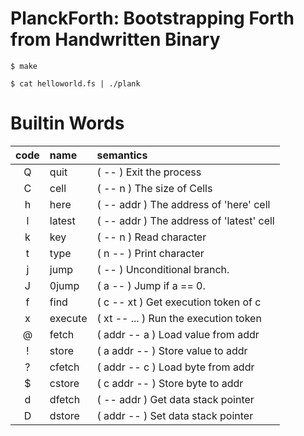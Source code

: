 # PlanckForth: Bootstrapping Forth from Handwritten Binary

```
$ make
```


```
$ cat helloworld.fs | ./plank
```

# Builtin Words

| code | name     | semantics                                 |
|:----:|:---------|:------------------------------------------|
| Q    | quit     | ( -- ) Exit the process                   |
| C    | cell     | ( -- n ) The size of Cells                |
| h    | here     | ( -- addr ) The address of 'here' cell    |
| l    | latest   | ( -- addr ) The address of 'latest' cell  |
| k    | key      | ( -- n ) Read character                   |
| t    | type     | ( n -- ) Print character                  |
| j    | jump     | ( -- ) Unconditional branch.              |
| J    | 0jump    | ( a -- ) Jump if a == 0.                  |
| f    | find     | ( c -- xt ) Get execution token of c      |
| x    | execute  | ( xt -- ... ) Run the execution token     |
| @    | fetch    | ( addr -- a ) Load value from addr        |
| !    | store    | ( a addr -- ) Store value to addr         |
| ?    | cfetch   | ( addr -- c ) Load byte from addr         |
| $    | cstore   | ( c addr -- ) Store byte to addr          |
| d    | dfetch   | ( -- addr ) Get data stack pointer        |
| D    | dstore   | ( addr -- ) Set data stack pointer        |
